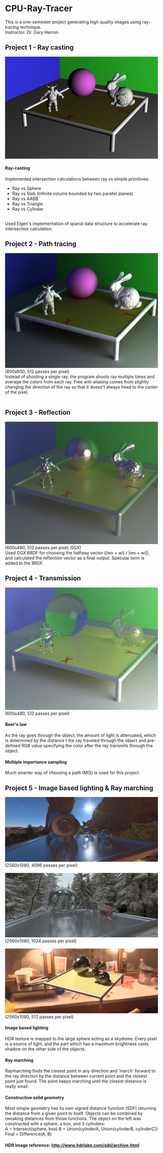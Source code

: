 # CPU-Ray-Tracer
This is a one-semester project generating high quality images using ray-tracing technique.<br>
Instructor: Dr. Gary Herron

## Project 1 - Ray casting
![ray_casting](https://github.com/utinyt/CPU-Ray-Tracer/blob/main/output_images/project1_ray_casting.png)<br>
#### Ray-casting
Implemented intersection calculations between ray vs simple primitives:
* Ray vs Sphere
* Ray vs Slab (Infinite volume bounded by two parallel planes)
* Ray vs AABB
* Ray vs Triangle
* Ray vs Cylinder
<br>
Used Eigen's implementation of sparial data structure to accelerate ray intersection calculation.
<br>

## Project 2 - Path tracing
![path_tracing](https://github.com/utinyt/CPU-Ray-Tracer/blob/main/output_images/project2_path_tracing.png)<br>
(800x600, 512 passes per pixel)
<br>
Instead of shooting a single ray, the program shoots ray multiple times and average the colors from each ray. Free anti-aliasing comes from slightly changing the direction of the ray so that it doesn't always head to the center of the pixel.<br>
<br>

## Project 3 - Reflection
![reflection](https://github.com/utinyt/CPU-Ray-Tracer/blob/main/output_images/project3_reflection.png)<br>
(600x480, 512 passes per pixel, GGX)
<br>
Used GGX BRDF for choosing the halfway vector ((wo + wi) / |wo + wi|), and calculated the reflection vector as a final output. Specular term is added to the BRDF.
<br>

## Project 4 - Transmission
![transmission](https://github.com/utinyt/CPU-Ray-Tracer/blob/main/output_images/project4_transmissionpng.png)<br>
(600x480, 512 passes per pixel)
<br>

#### Beer's law
As the ray goes through the object, the amount of light is attenuated, which is determined by the distance t the ray traveled through the object and pre-defined RGB value specifying the color after the ray transmits through the object.

#### Multiple importance sampling
Much smarter way of choosing a path (MIS) is used for this project.
<br>

## Project 5 - Image based lighting & Ray marching
![ibl1](https://github.com/utinyt/CPU-Ray-Tracer/blob/main/output_images/project5_ibl1.png)<br>
(2560x1080, 4096 passes per pixel)<br><br>
![ibl2](https://github.com/utinyt/CPU-Ray-Tracer/blob/main/output_images/project5_ibl2.png)<br>
(2560x1080, 1024 passes per pixel)<br><br>
![ibl3](https://github.com/utinyt/CPU-Ray-Tracer/blob/main/output_images/project5_ibl3.png)<br>
(2560x1080, 512 passes per pixel)<br>

#### Image based lighting
HDR texture is mapped to the large sphere acting as a skydome. Every pixel is a source of light, and the part which has a maximum brightness casts shadow on the other side of the objects.

#### Ray marching
Raymarching finds the closest point in any direction and 'march' forward to the ray direction by the distance between current point and the closest point just found. The point keeps marching until the closest distance is really small.

#### Constructive solid geometry
Most simple geometry has its own signed distance function (SDF) returning the distance from a given point to itself. Objects can be combined by tweaking distances from those functions. The object on the left was constructed with a sphere, a box, and 3 cylinders: <br>
A = Intersect(sphere, box)
B = Union(cylinderA, Union(cylinderB, cylinderC))
Final = Difference(A, B)

#### HDR Image reference: http://www.hdrlabs.com/sibl/archive.html
